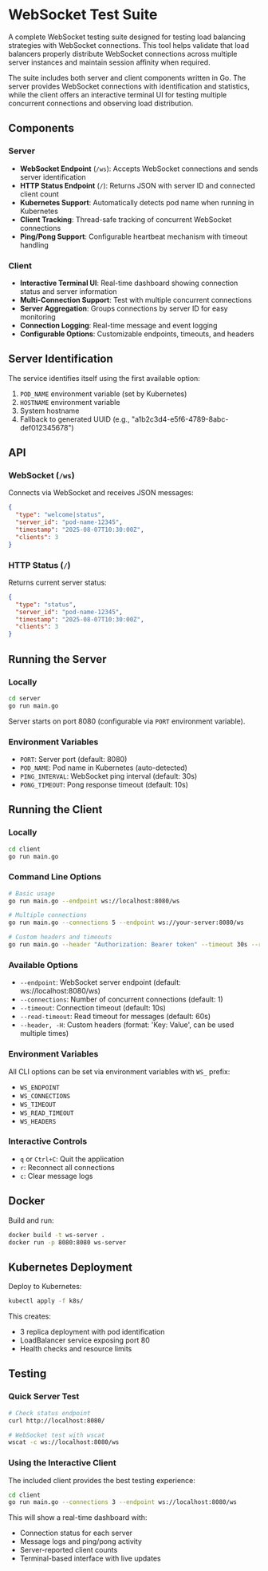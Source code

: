 # WebSocket Test Suite

A complete WebSocket testing suite designed for testing load balancing strategies with WebSocket connections. This tool helps validate that load balancers properly distribute WebSocket connections across multiple server instances and maintain session affinity when required.

The suite includes both server and client components written in Go. The server provides WebSocket connections with identification and statistics, while the client offers an interactive terminal UI for testing multiple concurrent connections and observing load distribution.

## Components

### Server
- **WebSocket Endpoint** (`/ws`): Accepts WebSocket connections and sends server identification
- **HTTP Status Endpoint** (`/`): Returns JSON with server ID and connected client count
- **Kubernetes Support**: Automatically detects pod name when running in Kubernetes
- **Client Tracking**: Thread-safe tracking of concurrent WebSocket connections
- **Ping/Pong Support**: Configurable heartbeat mechanism with timeout handling

### Client
- **Interactive Terminal UI**: Real-time dashboard showing connection status and server information
- **Multi-Connection Support**: Test with multiple concurrent connections
- **Server Aggregation**: Groups connections by server ID for easy monitoring
- **Connection Logging**: Real-time message and event logging
- **Configurable Options**: Customizable endpoints, timeouts, and headers

## Server Identification

The service identifies itself using the first available option:
1. `POD_NAME` environment variable (set by Kubernetes)
2. `HOSTNAME` environment variable
3. System hostname
4. Fallback to generated UUID (e.g., "a1b2c3d4-e5f6-4789-8abc-def012345678")

## API

### WebSocket (`/ws`)
Connects via WebSocket and receives JSON messages:
```json
{
  "type": "welcome|status",
  "server_id": "pod-name-12345",
  "timestamp": "2025-08-07T10:30:00Z",
  "clients": 3
}
```

### HTTP Status (`/`)
Returns current server status:
```json
{
  "type": "status",
  "server_id": "pod-name-12345",
  "timestamp": "2025-08-07T10:30:00Z",
  "clients": 3
}
```

## Running the Server

### Locally
```bash
cd server
go run main.go
```

Server starts on port 8080 (configurable via `PORT` environment variable).

### Environment Variables
- `PORT`: Server port (default: 8080)
- `POD_NAME`: Pod name in Kubernetes (auto-detected)
- `PING_INTERVAL`: WebSocket ping interval (default: 30s)
- `PONG_TIMEOUT`: Pong response timeout (default: 10s)

## Running the Client

### Locally
```bash
cd client
go run main.go
```

### Command Line Options
```bash
# Basic usage
go run main.go --endpoint ws://localhost:8080/ws

# Multiple connections
go run main.go --connections 5 --endpoint ws://your-server:8080/ws

# Custom headers and timeouts
go run main.go --header "Authorization: Bearer token" --timeout 30s --read-timeout 120s
```

### Available Options
- `--endpoint`: WebSocket server endpoint (default: ws://localhost:8080/ws)
- `--connections`: Number of concurrent connections (default: 1)
- `--timeout`: Connection timeout (default: 10s)
- `--read-timeout`: Read timeout for messages (default: 60s)
- `--header, -H`: Custom headers (format: 'Key: Value', can be used multiple times)

### Environment Variables
All CLI options can be set via environment variables with `WS_` prefix:
- `WS_ENDPOINT`
- `WS_CONNECTIONS`
- `WS_TIMEOUT`
- `WS_READ_TIMEOUT`
- `WS_HEADERS`

### Interactive Controls
- `q` or `Ctrl+C`: Quit the application
- `r`: Reconnect all connections
- `c`: Clear message logs

## Docker

Build and run:
```bash
docker build -t ws-server .
docker run -p 8080:8080 ws-server
```

## Kubernetes Deployment

Deploy to Kubernetes:
```bash
kubectl apply -f k8s/
```

This creates:
- 3 replica deployment with pod identification
- LoadBalancer service exposing port 80
- Health checks and resource limits

## Testing

### Quick Server Test
```bash
# Check status endpoint
curl http://localhost:8080/

# WebSocket test with wscat
wscat -c ws://localhost:8080/ws
```

### Using the Interactive Client
The included client provides the best testing experience:
```bash
cd client
go run main.go --connections 3 --endpoint ws://localhost:8080/ws
```

This will show a real-time dashboard with:
- Connection status for each server
- Message logs and ping/pong activity
- Server-reported client counts
- Terminal-based interface with live updates
